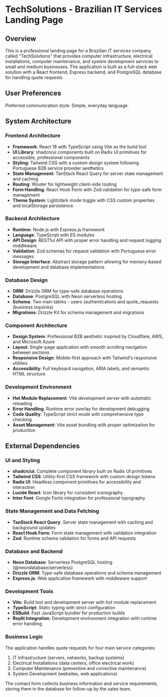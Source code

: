 # TechSolutions - Brazilian IT Services Landing Page

## Overview

This is a professional landing page for a Brazilian IT services company called "TechSolutions" that provides computer infrastructure, electrical installations, computer maintenance, and system development services to small and medium businesses. The application is built as a full-stack web solution with a React frontend, Express backend, and PostgreSQL database for handling quote requests.

## User Preferences

Preferred communication style: Simple, everyday language.

## System Architecture

### Frontend Architecture
- **Framework**: React 18 with TypeScript using Vite as the build tool
- **UI Library**: shadcn/ui components built on Radix UI primitives for accessible, professional components
- **Styling**: Tailwind CSS with a custom design system following Portuguese B2B service provider aesthetics
- **State Management**: TanStack React Query for server state management and caching
- **Routing**: Wouter for lightweight client-side routing
- **Form Handling**: React Hook Form with Zod validation for type-safe form management
- **Theme System**: Light/dark mode toggle with CSS custom properties and localStorage persistence

### Backend Architecture
- **Runtime**: Node.js with Express.js framework
- **Language**: TypeScript with ES modules
- **API Design**: RESTful API with proper error handling and request logging middleware
- **Validation**: Zod schemas for request validation with Portuguese error messages
- **Storage Interface**: Abstract storage pattern allowing for memory-based development and database implementations

### Database Design
- **ORM**: Drizzle ORM for type-safe database operations
- **Database**: PostgreSQL with Neon serverless hosting
- **Schema**: Two main tables - users (authentication) and quote_requests (business inquiries)
- **Migrations**: Drizzle Kit for schema management and migrations

### Component Architecture
- **Design System**: Professional B2B aesthetic inspired by Cloudflare, AWS, and Microsoft Azure
- **Layout**: Single-page application with smooth scrolling navigation between sections
- **Responsive Design**: Mobile-first approach with Tailwind's responsive utilities
- **Accessibility**: Full keyboard navigation, ARIA labels, and semantic HTML structure

### Development Environment
- **Hot Module Replacement**: Vite development server with automatic reloading
- **Error Handling**: Runtime error overlay for development debugging
- **Code Quality**: TypeScript strict mode with comprehensive type checking
- **Asset Management**: Vite asset bundling with proper optimization for production

## External Dependencies

### UI and Styling
- **shadcn/ui**: Complete component library built on Radix UI primitives
- **Tailwind CSS**: Utility-first CSS framework with custom design tokens
- **Radix UI**: Headless component primitives for accessibility and interaction
- **Lucide React**: Icon library for consistent iconography
- **Inter Font**: Google Fonts integration for professional typography

### State Management and Data Fetching
- **TanStack React Query**: Server state management with caching and background updates
- **React Hook Form**: Form state management with validation integration
- **Zod**: Runtime schema validation for forms and API requests

### Database and Backend
- **Neon Database**: Serverless PostgreSQL hosting (@neondatabase/serverless)
- **Drizzle ORM**: Type-safe database operations and schema management
- **Express.js**: Web application framework with middleware support

### Development Tools
- **Vite**: Build tool and development server with hot module replacement
- **TypeScript**: Static typing with strict configuration
- **ESBuild**: Fast JavaScript bundler for production builds
- **Replit Integration**: Development environment integration with runtime error handling

### Business Logic
The application handles quote requests for four main service categories:
1. IT Infrastructure (servers, networks, backup systems)
2. Electrical Installations (data centers, office electrical work)
3. Computer Maintenance (preventive and corrective maintenance)
4. System Development (websites, web applications)

The contact form collects business information and service requirements, storing them in the database for follow-up by the sales team.